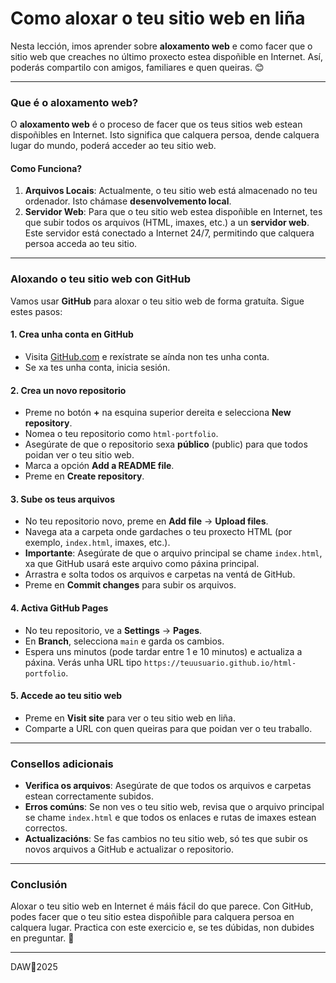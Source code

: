 # **Como aloxar o teu sitio web en liña**

Nesta lección, imos aprender sobre **aloxamento web** e como facer que o sitio web que creaches no último proxecto estea dispoñible en Internet. Así, poderás compartilo con amigos, familiares e quen queiras. 😊

---

### **Que é o aloxamento web?**

O **aloxamento web** é o proceso de facer que os teus sitios web estean dispoñibles en Internet. Isto significa que calquera persoa, dende calquera lugar do mundo, poderá acceder ao teu sitio web.

#### **Como Funciona?**
1. **Arquivos Locais**: Actualmente, o teu sitio web está almacenado no teu ordenador. Isto chámase **desenvolvemento local**.
2. **Servidor Web**: Para que o teu sitio web estea dispoñible en Internet, tes que subir todos os arquivos (HTML, imaxes, etc.) a un **servidor web**. Este servidor está conectado a Internet 24/7, permitindo que calquera persoa acceda ao teu sitio.

---

### **Aloxando o teu sitio web con GitHub**

Vamos usar **GitHub** para aloxar o teu sitio web de forma gratuíta. Sigue estes pasos:

#### **1. Crea unha conta en GitHub**
- Visita [GitHub.com](https://github.com) e rexístrate se aínda non tes unha conta.
- Se xa tes unha conta, inicia sesión.

#### **2. Crea un novo repositorio**
- Preme no botón **+** na esquina superior dereita e selecciona **New repository**.
- Nomea o teu repositorio como `html-portfolio`.
- Asegúrate de que o repositorio sexa **público** (public) para que todos poidan ver o teu sitio web.
- Marca a opción **Add a README file**.
- Preme en **Create repository**.

#### **3. Sube os teus arquivos**
- No teu repositorio novo, preme en **Add file** → **Upload files**.
- Navega ata a carpeta onde gardaches o teu proxecto HTML (por exemplo, `index.html`, imaxes, etc.).
- **Importante**: Asegúrate de que o arquivo principal se chame `index.html`, xa que GitHub usará este arquivo como páxina principal.
- Arrastra e solta todos os arquivos e carpetas na ventá de GitHub.
- Preme en **Commit changes** para subir os arquivos.

#### **4. Activa GitHub Pages**
- No teu repositorio, ve a **Settings** → **Pages**.
- En **Branch**, selecciona `main` e garda os cambios.
- Espera uns minutos (pode tardar entre 1 e 10 minutos) e actualiza a páxina. Verás unha URL tipo `https://teuusuario.github.io/html-portfolio`.

#### **5. Accede ao teu sitio web**
- Preme en **Visit site** para ver o teu sitio web en liña.
- Comparte a URL con quen queiras para que poidan ver o teu traballo.

---

### **Consellos adicionais**

- **Verifica os arquivos**: Asegúrate de que todos os arquivos e carpetas estean correctamente subidos.
- **Erros comúns**: Se non ves o teu sitio web, revisa que o arquivo principal se chame `index.html` e que todos os enlaces e rutas de imaxes estean correctos.
- **Actualizacións**: Se fas cambios no teu sitio web, só tes que subir os novos arquivos a GitHub e actualizar o repositorio.

---

### **Conclusión**

Aloxar o teu sitio web en Internet é máis fácil do que parece. Con GitHub, podes facer que o teu sitio estea dispoñible para calquera persoa en calquera lugar. Practica con este exercicio e, se tes dúbidas, non dubides en preguntar. 🚀


---

DAW🧊2025